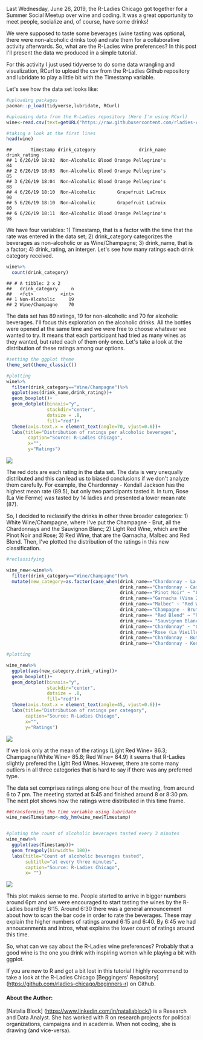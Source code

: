 Last Wednesday, June 26, 2019, the R-Ladies Chicago got together for a Summer Social Meetup over wine and coding. It was a great opportunity to meet people, socialize and, of course, have some drinks!

We were supposed to taste some beverages (wine tasting was optional, there were non-alcoholic drinks too) and rate them for a collaborative activity afterwards. So, what are the R-Ladies wine preferences? In this post I'll present the data we produced in a simple tutorial.

For this activity I just used tidyverse to do some data wrangling and visualization, RCurl to upload the csv from the R-Ladies Github repository and lubridate to play a little bit with the Timestamp variable.

Let's see how the data set looks like:

``` r
#uploading packages
pacman::p_load(tidyverse,lubridate, RCurl)

#uploading data from the R-Ladies repository (Here I'm using RCurl)
wine<-read.csv(text=getURL("https://raw.githubusercontent.com/rladies-chicago/2019-06-26-sip-and-code-round2/master/sipncode2019.csv"))

#taking a look at the first lines
head(wine)
```

    ##       Timestamp drink_category                drink_name drink_rating
    ## 1 6/26/19 18:02  Non-Alcoholic Blood Orange Pellegrino's           84
    ## 2 6/26/19 18:03  Non-Alcoholic Blood Orange Pellegrino's           85
    ## 3 6/26/19 18:04  Non-Alcoholic Blood Orange Pellegrino's           88
    ## 4 6/26/19 18:10  Non-Alcoholic        Grapefruit LaCroix           90
    ## 5 6/26/19 18:10  Non-Alcoholic        Grapefruit LaCroix           80
    ## 6 6/26/19 18:11  Non-Alcoholic Blood Orange Pellegrino's           98

We have four variables: 1) Timestamp, that is a factor with the time that the rate was entered in the data set; 2) drink\_category categorizes the beverages as non-alcoholic or as Wine/Champagne; 3) drink\_name, that is a factor; 4) drink\_rating, an interger. Let's see how many ratings each drink category received.

``` r
wine%>%
  count(drink_category)
```

    ## # A tibble: 2 x 2
    ##   drink_category     n
    ##   <fct>          <int>
    ## 1 Non-Alcoholic     19
    ## 2 Wine/Champagne    70

The data set has 89 ratings, 19 for non-alcoholic and 70 for alcoholic beverages. I'll focus this exploration on the alcoholic drinks. All the bottles were opened at the same time and we were free to choose whatever we wanted to try. It means that each participant had tried as many wines as they wanted, but rated each of them only once. Let's take a look at the distribution of these ratings among our options.

``` r
#setting the ggplot theme
theme_set(theme_classic())

#plotting
wine%>%
  filter(drink_category=="Wine/Champagne")%>%
  ggplot(aes(drink_name,drink_rating))+
  geom_boxplot()+
  geom_dotplot(binaxis="y",
               stackdir="center",
               dotsize = .8,
               fill="red")+
  theme(axis.text.x = element_text(angle=70, vjust=0.6))+
  labs(title="Distribution of ratings per alcoholic beverages",
        caption="Source: R-Ladies Chicago",
        x="",
        y="Ratings")
```

![](2019_07_01_Block_files/figure-markdown_github/unnamed-chunk-3-1.png)

The red dots are each rating in the data set. The data is very unequally distributed and this can lead us to biased conclusions if we don't analyze them carefully. For example, the Chardonnay - Kendall Jackson has the highest mean rate (89.5), but only two participants tasted it. In turn, Rose (La Vie Ferme) was tasted by 14 ladies and presented a lower mean rate (87).

So, I decided to reclassify the drinks in other three broader categories: 1) White Wine/Champagne, where I've put the Champagne - Brut, all the Chardonnays and the Sauvignon Blanc; 2) Light Red Wine, which are the Pinot Noir and Rose; 3) Red Wine, that are the Garnacha, Malbec and Red Blend. Then, I've plotted the distribution of the ratings in this new classification.

``` r
#reclassifying 

wine_new<-wine%>%
  filter(drink_category=="Wine/Champagne")%>%
  mutate(new_category=as.factor(case_when(drink_name=="Chardonnay - La Crema" ~ "Champagne/White Wine",
                                          drink_name=="Chardonnay - Cambria" ~ "Champagne/White Wine",
                                          drink_name=="Pinot Noir" ~ "Light Red Wine",
                                          drink_name=="Garnacha (Vina Zorzal)" ~ "Red Wine",
                                          drink_name=="Malbec" ~ "Red Wine",
                                          drink_name=="Champagne - Brut" ~ "Champagne/White Wine",
                                          drink_name== "Red Blend" ~ "Red Wine",
                                          drink_name== "Sauvignon Blanc" ~ "Champagne/White Wine",
                                          drink_name=="Chardonnay" ~ "Champagne/White Wine",
                                          drink_name=="Rose (La Vieille Ferme)" ~ "Light Red Wine",
                                          drink_name=="Chardonnay - Butter" ~ "Champagne/White Wine",
                                          drink_name=="Chardonnay - Kendall Jackson" ~ "Champagne/White Wine")))

#plotting

wine_new%>%
  ggplot(aes(new_category,drink_rating))+
  geom_boxplot()+
  geom_dotplot(binaxis="y",
               stackdir="center",
               dotsize = .8,
               fill="red")+
  theme(axis.text.x = element_text(angle=45, vjust=0.6))+
  labs(title="Distribution of ratings per category",
       caption="Source: R-Ladies Chicago",
       x="",
       y="Ratings")
```

![](2019_07_01_Block_files/figure-markdown_github/unnamed-chunk-4-1.png)

If we look only at the mean of the ratings (Light Red Wine= 86.3; Champagne/White Wine= 85.8; Red Wine= 84.9) it seems that R-Ladies slightly prefered the Light Red Wines. However, there are some many outliers in all three categories that is hard to say if there was any preferred type.

The data set comprises ratings along one hour of the meeting, from around 6 to 7 pm. The meeting started at 5:45 and finished around 8 or 8:30 pm. The next plot shows how the ratings were distributed in this time frame.

``` r
##transforming the time variable using lubridate  
wine_new$Timestamp<-mdy_hm(wine_new$Timestamp)


#ploting the count of alcoholic beverages tasted every 3 minutes
wine_new%>%
  ggplot(aes(Timestamp))+
  geom_freqpoly(binwidth= 180)+
  labs(title="Count of alcoholic beverages tasted",
       subtitle="at every three minutes",
       caption="Source: R-Ladies Chicago",
       x= "")
```

![](2019_07_01_Block_files/figure-markdown_github/unnamed-chunk-5-1.png)

This plot makes sense to me. People started to arrive in bigger numbers around 6pm and we were encouraged to start tasting the wines by the R-Ladies board by 6:15. Around 6:30 there was a general announcement about how to scan the bar code in order to rate the beverages. These may explain the higher numbers of ratings around 6:15 and 6:40. By 6:45 we had annoucenments and intros, what explains the lower count of ratings around this time.

So, what can we say about the R-Ladies wine preferences? Probably that a good wine is the one you drink with inspiring women while playing a bit with ggplot.

If you are new to R and got a bit lost in this tutorial I highly recommend to take a look at the R-Ladies Chicago \[Beggingers' Repository\] (<https://github.com/rladies-chicago/beginners-r>) on Github.

#### About the Author:

\[Natalia Block\] (<https://www.linkedin.com/in/nataliablock/>) is a Research and Data Analyst. She has worked with R on research projects for political organizations, campaigns and in academia. When not coding, she is drawing (and vice-versa).
